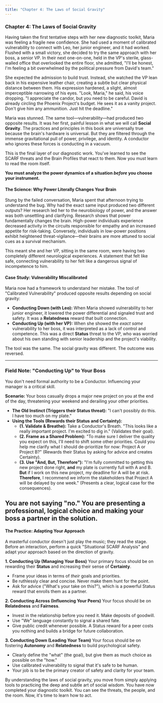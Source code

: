 ```yaml
---
title: "Chapter 4: The Laws of Social Gravity"
---
```

### **Chapter 4: The Laws of Social Gravity**

Having taken the first tentative steps with her new diagnostic toolkit, Maria was feeling a fragile new confidence. She had used a moment of calibrated vulnerability to connect with Leo, her junior engineer, and it had worked. Flushed with a small victory, she decided to try the same approach with her boss, a senior VP. In their next one-on-one, held in the VP's sterile, glass-walled office that overlooked the entire floor, she admitted, "I'll be honest, I'm feeling a bit overwhelmed by the political pressure from David's team."

She expected the admission to build trust. Instead, she watched the VP lean back in his expensive leather chair, creating a subtle but clear physical distance between them. His expression hardened, a slight, almost imperceptible narrowing of his eyes. "Look, Maria," he said, his voice dropping. "I appreciate the candor, but you need to be careful. David is already circling the Phoenix Project's budget. He sees it as a vanity project. Don't give him any ammunition. Just hit the deadline."

Maria was stunned. The same tool—vulnerability—had produced two opposite results. It was her first, painful lesson in what we will call **Social Gravity**. The practices and principles in this book are universally true because the brain's hardware is universal. But they are filtered through the immense gravitational pull of power, privilege, and identity. A conductor who ignores these forces is conducting in a vacuum.

This is the final layer of our diagnostic work. You've learned to see the SCARF threats and the Brain Profiles that react to them. Now you must learn to read the room itself.

**You must analyze the power dynamics of a situation *before* you choose your instrument.**

#### **The Science: Why Power Literally Changes Your Brain**

Stung by the failed conversation, Maria spent that afternoon trying to understand the bug. Why had the exact same input produced two different outputs? Her research led her to the neurobiology of power, and the answer was both unsettling and clarifying. Research shows that power fundamentally changes the brain. High-power individuals experience decreased activity in the circuits responsible for empathy and an increased appetite for risk-taking. Conversely, individuals in low-power positions exhibit heightened threat-vigilance—their brains are more attuned to social cues as a survival mechanism.

This meant she and her VP, sitting in the same room, were having two completely different neurological experiences. A statement that felt like safe, connecting vulnerability to her felt like a dangerous signal of incompetence to him.

#### **Case Study: Vulnerability Miscalibrated**
Maria now had a framework to understand her mistake. The tool of "Calibrated Vulnerability" produced opposite results depending on social gravity:
*   **Conducting Down (with Leo):** When Maria showed vulnerability to her junior engineer, it lowered the power differential and signaled trust and safety. It was a **Relatedness** reward that built connection.
*   **Conducting Up (with her VP):** When she showed the *exact same* vulnerability to her boss, it was interpreted as a lack of control and competence. This was a direct **Status** threat to the VP, who was worried about his own standing with senior leadership and the project's viability.

The tool was the same. The social gravity was different. The outcome was reversed.

---
### **Field Note: "Conducting Up" to Your Boss**

You don't need formal authority to be a Conductor. Influencing your manager is a critical skill.

**Scenario:** Your boss casually drops a major new project on you at the end of the day, threatening your weekend and derailing your other priorities.

*   **The Old Instinct (Triggers their Status threat):** "I can't possibly do this. I have too much on my plate."
*   **Using the Tools (Rewards their Status and Certainty):**
    *   **(1. Validate & Breathe):** Take a Conductor's Breath. "This looks like a really important project. I'm excited to dig in." (Validates their goal).
    *   **(2. Frame as a Shared Problem):** "To make sure I deliver the quality you expect on this, I'll need to shift some other priorities. Could you help me clarify what I should de-prioritize for now: Project A or Project B?" (Rewards their Status by asking for advice and creates Certainty).
    *   **(3. Use "And, But, Therefore"):** "I'm fully committed to getting this new project done right, **and** my plate is currently full with A and B. **But** if I work on this new project, my deadline for A will be at risk. **Therefore**, I recommend we inform the stakeholders that Project A will be delayed by one week." (Presents a clear, logical case for the consequences).

You are not saying "no." You are presenting a professional, logical choice and making your boss a partner in the solution.
---

#### **The Practice: Adapting Your Approach**
A masterful conductor doesn't just play the music; they read the stage. Before an interaction, perform a quick "Situational SCARF Analysis" and adapt your approach based on the direction of gravity.

**1. Conducting Up (Managing Your Boss)**
Your primary focus should be on rewarding their **Status** and increasing their sense of **Certainty**.
*   Frame your ideas in terms of *their* goals and priorities.
*   Be ruthlessly clear and concise. Never make them hunt for the point.
*   Ask for advice ("What's your take on this?"), which is a powerful Status reward that enrolls them as a partner.

**2. Conducting Across (Influencing Your Peers)**
Your focus should be on **Relatedness** and **Fairness**.
*   Invest in the relationship before you need it. Make deposits of goodwill.
*   Use "We" language constantly to signal a shared fate.
*   Give public credit whenever possible. A Status reward for a peer costs you nothing and builds a bridge for future collaboration.

**3. Conducting Down (Leading Your Team)**
Your focus should be on fostering **Autonomy** and **Relatedness** to build psychological safety.
*   Clearly define the "what" (the goal), but give them as much choice as possible on the "how."
*   Use calibrated vulnerability to signal that it's safe to be human.
*   Your job is to be the primary creator of safety and clarity for your team.

By understanding the laws of social gravity, you move from simply applying tools to practicing the deep and subtle art of social wisdom. You have now completed your diagnostic toolkit. You can see the threats, the people, and the room. Now, it's time to learn how to act.
      